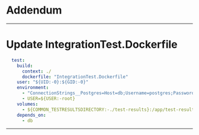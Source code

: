 
# Addendum

---

# Update IntegrationTest.Dockerfile
```yaml
  test:
    build:
      context: ./
      dockerfile: "IntegrationTest.Dockerfile"
    user: "${UID:-0}:${GID:-0}"
    environment:
      - "ConnectionStrings__Postgres=Host=db;Username=postgres;Password=example"
      - USER=${USER:-root}
    volumes:
      - ${COMMON_TESTRESULTSDIRECTORY:-./test-results}:/app/test-results
    depends_on:
      - db
```
---